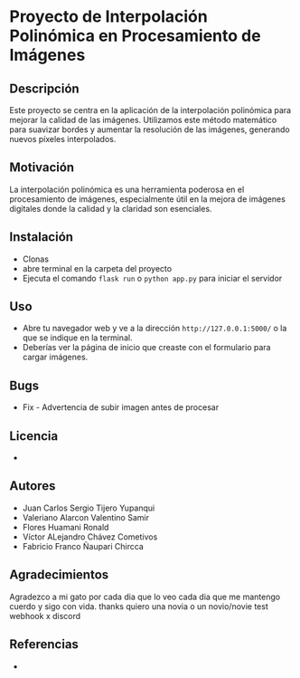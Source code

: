 # Proyecto de Interpolación Polinómica en Procesamiento de Imágenes

## Descripción
Este proyecto se centra en la aplicación de la interpolación polinómica para mejorar la calidad de las imágenes. Utilizamos este método matemático para suavizar bordes y aumentar la resolución de las imágenes, generando nuevos píxeles interpolados.

## Motivación
La interpolación polinómica es una herramienta poderosa en el procesamiento de imágenes, especialmente útil en la mejora de imágenes digitales donde la calidad y la claridad son esenciales.

## Instalación
- Clonas
- abre terminal en la carpeta del proyecto
- Ejecuta el comando `flask run` o `python app.py` para iniciar el servidor

## Uso
- Abre tu navegador web y ve a la dirección `http://127.0.0.1:5000/` o la que se indique en la terminal.
- Deberías ver la página de inicio que creaste con el formulario para cargar imágenes.

## Bugs
- Fix - Advertencia de subir imagen antes de procesar

## Licencia
-

## Autores
- Juan Carlos Sergio Tijero Yupanqui
- Valeriano Alarcon Valentino Samir
- Flores Huamani Ronald
- Víctor ALejandro Chávez Cometivos
- Fabricio Franco Ñaupari Chircca

## Agradecimientos
Agradezco a mi gato por cada dia que lo veo cada dia que me mantengo cuerdo y sigo con vida. 
thanks
quiero una novia o un novio/novie test webhook x discord

## Referencias
- 
